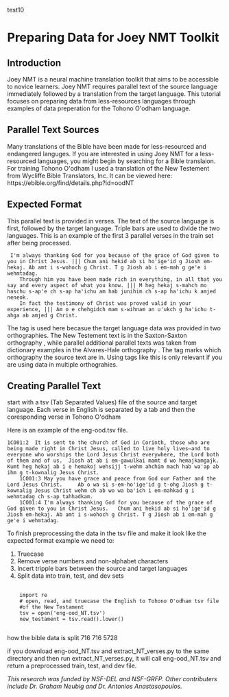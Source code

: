 <p> test10</p>
<h1>Preparing Data for Joey NMT Toolkit</h1>

<h2>Introduction</h2>

<p>Joey NMT is a neural machine translation toolkit that aims to be accessible to novice learners.
 Joey NMT requires parallel text of the source language immediately followed by a translation from the       target language. This tutorial focuses on preparing data from less-resources languages through examples of  data preperation for the Tohono O'odham language. 
</p>

<h2> Parallel Text Sources</h2>  

<p>Many translations of the Bible have been made for less-resourced and endangered languges. If you are interested in using Joey NMT for a less-resourced languages, you might begin by searching for a Bible translaion. For training Tohono O'odham I used a translation of the New Testement from Wycliffe Bible Translators, Inc. It can be viewed here: https://ebible.org/find/details.php?id=oodNT 
</p>

<h2> Expected Format</h2>

 <p>This parallel text is provided in verses. The text of the source language is first, followed by the target language. Triple bars are used to divide the two languages. This is an example of the first 3 parallel verses in the train set after being processed.
</p>

<pre><code> I'm always thanking God for you because of the grace of God given to you in Christ Jesus. ||| Chum ani hekid ab si hoꞌigeꞌid g Jiosh em-hekaj. Ab amt i s-wohoch g Christ. T g Jiosh ab i em-mah g geꞌe i wehmtadag.
    Through him you have been made rich in everything, in all that you say and every aspect of what you know. ||| M heg hekaj s-mahch mo haschu s-apꞌe ch s-ap haꞌichu am hab junihim ch s-ap haꞌichu k amjed neneok.
    In fact the testimony of Christ was proved valid in your experience, ||| Am o e chehgidch mam s-wihnam an uꞌukch g haꞌichu t-ahga ab amjed g Christ.
</code></pre>
    
<p> The tag <sax> is used here becasue the target language data was provided in two orthographies. The New Testement text is in the Saxton-Saxton orthography <sax>, while parallel additional parallel texts was taken from dictionary examples in the Alvares-Hale orthography <ah>. The tag marks which orthography the source text are in. Using tags like this is only relevant if you are using data in multiple orthograhies. 
</p>
  
<h2> Creating Parallel Text</h2> 

<p>start with a tsv (Tab Separated Values) file of the source and target language. Each verse in English is separated by a tab and then the coresponding verse in Tohono O'odham 
</p>

<p>Here is an example of the eng-ood.tsv file.
</p>
  
<pre><code>1CO01:2	It is sent to the church of God in Corinth, those who are being made right in Christ Jesus, called to live holy lives—and to everyone who worships the Lord Jesus Christ everywhere, the Lord both of them and of us.  Jiosh at ab i em-gawulkai mamt d wo hemajkamgajk. Kumt heg hekaj ab i e hemakoj wehsijj t-wehm ahchim mach hab waꞌap ab ihm g t-kownalig Jesus Christ.
    1CO01:3	May you have grace and peace from God our Father and the Lord Jesus Christ.  	Ab o wa si s-em-hoꞌigeꞌid g t-ohg Jiosh g t-kownalig Jesus Christ wehm ch ab wo wa baꞌich i em-mahkad g i wehmtadag ch s-ap tahhadkam.
    1CO01:4	I'm always thanking God for you because of the grace of God given to you in Christ Jesus.  	Chum ani hekid ab si hoꞌigeꞌid g Jiosh em-hekaj. Ab amt i s-wohoch g Christ. T g Jiosh ab i em-mah g geꞌe i wehmtadag.
</code></pre>
    
<p> To finish preprocessing the data in the tsv file and make it look like the expected format example we need to: 
</p> 
  
<ol>
  <li>Truecase </li>
  <li>Remove verse numbers and non-alphabet characters </li>
  <li>Incert tripple bars between the source and target languages </li>
  <li>Split data into train, test, and dev sets </li>  
</ol>

<pre class="line-number">
  <code class="language-python">
    import re
    # open, read, and truecase the English to Tohono O'odham tsv file
    #of the New Testament
    tsv = open('eng-ood_NT.tsv')
    new_testament = tsv.read().lower()
  </code>
</pre>

<p> how the bible data is split 716 716 5728
</p>

<p> if you download eng-ood_NT.tsv and extract_NT_verses.py to the same directory and then run extract_NT_verses.py, it will call eng-ood_NT.tsv and return a preprocessed train, test, and dev file.
</p>


<i>This research was funded by NSF-DEL and NSF-GRFP. Other contributers include Dr. Graham Neubig and Dr. Antonios Anastasopoulos. 
</i>
